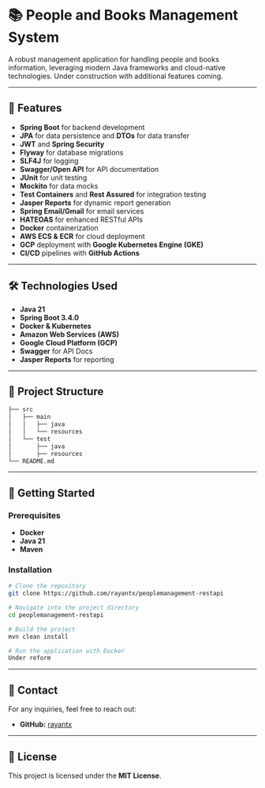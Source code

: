 # 📚 People and Books Management System

A robust management application for handling people and books information, leveraging modern Java frameworks and cloud-native technologies. Under construction with additional features coming.

---

## 🚀 Features

- **Spring Boot** for backend development
- **JPA** for data persistence and **DTOs** for data transfer
- **JWT** and **Spring Security**
- **Flyway** for database migrations
- **SLF4J** for logging
- **Swagger/Open API** for API documentation
- **JUnit** for unit testing
- **Mockito** for data mocks
- **Test Containers** and **Rest Assured** for integration testing
- **Jasper Reports** for dynamic report generation
- **Spring Email/Gmail** for email services
- **HATEOAS** for enhanced RESTful APIs
- **Docker** containerization
- **AWS ECS & ECR** for cloud deployment
- **GCP** deployment with **Google Kubernetes Engine (GKE)**
- **CI/CD** pipelines with **GitHub Actions**

---

## 🛠️ Technologies Used

- **Java 21**
- **Spring Boot 3.4.0**
- **Docker & Kubernetes**
- **Amazon Web Services (AWS)**
- **Google Cloud Platform (GCP)**
- **Swagger** for API Docs
- **Jasper Reports** for reporting

---

## 📂 Project Structure

```bash
├── src
│   ├── main
│   │   ├── java
│   │   └── resources
│   └── test
│       ├── java
│       ├── resources
└── README.md
```

---

## 🚀 Getting Started

### Prerequisites

- **Docker**
- **Java 21**
- **Maven**

### Installation

```bash
# Clone the repository
git clone https://github.com/rayantx/peoplemanagement-restapi

# Navigate into the project directory
cd peoplemanagement-restapi

# Build the project
mvn clean install

# Run the application with Docker
Under reform
```

---

## 📧 Contact

For any inquiries, feel free to reach out:

- **GitHub:** [rayantx](https://github.com/rayantx)

---

## 📝 License

This project is licensed under the **MIT License**.
